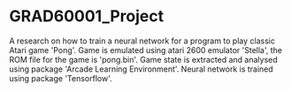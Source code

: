 # GRAD60001_Project
A research on how to train a neural network for a program to play classic Atari game 'Pong'. 
Game is emulated using atari 2600 emulator 'Stella', the ROM file for the game is 'pong.bin'.
Game state is extracted and analysed using package 'Arcade Learning Environment'.
Neural network is trained using package 'Tensorflow'.
